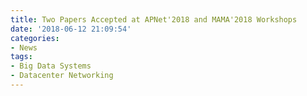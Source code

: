 ```yaml
---
title: Two Papers Accepted at APNet'2018 and MAMA'2018 Workshops
date: '2018-06-12 21:09:54'
categories:
- News
tags:
- Big Data Systems
- Datacenter Networking
---
```


